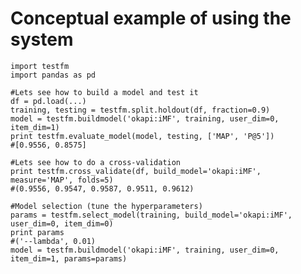 Conceptual example of using the system
======================================

	import testfm
	import pandas as pd
	
	#Lets see how to build a model and test it
	df = pd.load(...)
	training, testing = testfm.split.holdout(df, fraction=0.9)
	model = testfm.buildmodel('okapi:iMF', training, user_dim=0, item_dim=1)
	print testfm.evaluate_model(model, testing, ['MAP', 'P@5'])
	#[0.9556, 0.8575]
	
	#Lets see how to do a cross-validation
	print testfm.cross_validate(df, build_model='okapi:iMF', measure='MAP', folds=5)
	#(0.9556, 0.9547, 0.9587, 0.9511, 0.9612)
	
	#Model selection (tune the hyperparameters)
	params = testfm.select_model(training, build_model='okapi:iMF', user_dim=0, item_dim=0)
	print params
	#('--lambda', 0.01)
	model = testfm.buildmodel('okapi:iMF', training, user_dim=0, item_dim=1, params=params)

